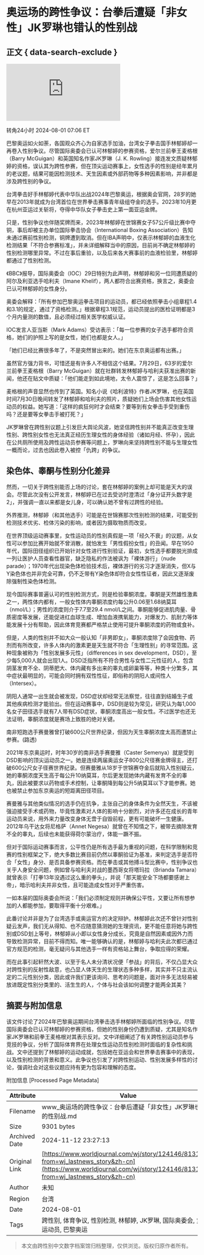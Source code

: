 # 奥运场的跨性争议：台拳后遭疑「非女性」JK罗琳也错认的性别战

## 正文 { data-search-exclude }


![台湾拳击选手林郁婷遭质疑性别，向来反对跨性别与生理女性混为一谈的JK罗琳也「参战」。(美联社、取材自X平台)](https://pgw.worldjournal.com/gw/photo.php?u=https://uc.udn.com.tw/photo/2024/07/31/0/30179740.jpg&x=0&y=0&sw=0&sh=0&sl=W&fw=800&exp=3600&q=75)

转角24小时 2024-08-01 07:06 ET

巴黎奥运如火如荼，各国观众齐心为自家选手加油，台湾女子拳击国手林郁婷却一再卷入性别争议。尽管国际奥委会已认可林郁婷的参赛资格，爱尔兰前拳王麦格根（Barry McGuigan）和英国知名作家JK罗琳（J. K. Rowling）接连发文质疑林郁婷的资格，误认其为跨性参赛，但在顶尖运动赛事上，女性选手的性别是经年累月的老议题，结果可能因检测技术、天生因素或外部药物等多种因素影响，并非都是涉及跨性别的争议。

台湾拳击好手林郁婷代表中华队出战2024年巴黎奥运，根据奥会官网，28岁的她早在2013年就成为台湾首位在世界拳击赛事青年级组夺金的选手。2023年10月更在杭州亚运过关斩将，夺得中华队女子拳击史上第一面亚运金牌。

只是，性别争议也伴随奖牌而来，2023年林郁婷在世锦赛女子57公斤级比赛中夺铜，事后却被主办单位国际拳击协会（International Boxing Association）告知未通过赛前性别检测，铜牌遭到取消。但在IBA声明中，仅表示林郁婷的血液生化检测结果「不符合参赛标准」，并未详细解释当中的原因，目前尚不确定林郁婷的性别检测哪里异常。不过在事后重验，以及后来各大赛事前的血液检验里，林郁婷都通过了性别检测。

《BBC》报导，国际奥委会（IOC）29日特别为此声明，林郁婷和另一位同遭质疑的阿尔及利亚选手哈利夫（Imane Khelif），两人都符合出赛资格，换言之，奥委会已认可林郁婷的女性身分。

奥委会解释：「所有参加巴黎奥运拳击项目的运动员，都已经依照拳击小组章程1.4和3.1的规定，通过了资格检测。」根据章程3.1规范，运动员提出的医检证明都是3个月内量测的数值，且必须经过相关医学权威认证。

IOC发言人亚当斯（Mark Adams）受访表示：「每一位参赛的女子选手都符合资格，她们的护照上写的是女性，她们也都是女人。」

「她们已经比赛很多年了，不是突然冒出来的。她们在东京奥运都有出赛。」

虽然官方强力背书，可惜还是有许多人不相信这个结果。7月29日，63岁的爱尔兰前拳王麦格根（Barry McGuigan）就在社群转发林郁婷与哈利夫获准出赛的新闻，他还在贴文中质疑：「他们能走到如此境地，太令人震惊了，这是怎么回事？」

麦格根的声音显然也传到了英国。知名小说《哈利波特》作者JK罗琳，也在英国时间7月30日晚间转发了林郁婷和哈利夫的照片，质疑她们上场会伤害其他女性运动员的权益。她写道：「这样的疯狂何时才会结束？要等到有女拳击手受到重伤吗？还是要等女拳击手被打死？」

JK罗琳曾在跨性别议题上引发巨大舆论风波，她坚信跨性别并不能真正改变生理性别、跨性别女性也无法真正经历生理女性的身体经验（诸如月经、怀孕），因此在公共厕所使用及跨性运动员参赛等问题上，罗琳向来坚持跨性别不能与生理女性一概而论，过去也因此卷入被控「仇跨」的争议。

## 染色体、睾酮与性别分化差异

然而，一切关于跨性别能否上场的讨论，套在林郁婷的案例上却可能是天大的误会。尽管此次没有公开发言，林郁婷已在过去受访时澄清过「身分证开头数字是2」，并强调一直以来都是女儿身，可以确认她不曾有过跨性的经验。

外界推测，林郁婷（和其他选手）可能是在世锦赛那次性别检测的结果，可能受到检测技术优劣、检体污染的影响，或者因为摄取物质而改变。

在世界顶级运动赛事里，女性运动员的性别真假是一项「经久不衰」的议题，从女性可以参加比赛开始就不曾消散，就怕发生「男性假扮女性」的丑闻。早在1950年代，国际田径组织已开始针对女性进行性别验证，最初，女性选手都要脱光排成一列让医护人员查看性器官，缺乏隐私的作法被讽为「裸体游行」（nude parade）；1970年代出现染色体检验技术后，裸体游行的劣习才逐渐消失，但X与Y染色体也并非完全可靠，仍不乏带有Y染色体却符合女性性征者，因此又逐渐废除强制性染色体检测。

现今国际赛事普遍认可的性别检测方式，则是检验睾酮浓度。睾酮是天然雄性激素之一，两性体内都有，一般女性体内睾酮浓度约每公升0.06至1.68纳莫耳（nmol/L）；男性的浓度则介于7.7至29.4 nmol/L之间。睾酮能够促进肌肉量、骨质密度等发展，还能促进红血球生成、增加血液携氧能力，对爆发力、肌耐力等体能发展十分有帮助，因此体育竞赛都严格禁止使用可提升睾酮浓度的药物或食补。

但是，人类的性别并不如大众一般认知「非男即女」，睾酮浓度除了会因食物、药剂而有所改变，许多人体内的激素更是天生就不符合「生理性别」的寻常范围。这种现象被称为「性别发展多元性」（differences in sex development，DSD），至少每5,000人就会出现1人。DSD泛指所有不符合男性与女性二元性征的人，包含阴茎发育不全、阴蒂肥大、体内藏有多出来的睾丸或卵巢等等，种类十分繁多，其中症状最明显的，可能会同时拥有双性性征，即俗称的阴阳人或间性人（Intersex）。

阴阳人通常一出生就会被发现，DSD症状却经常无法察觉，往往直到结婚生子或其他疾病检测才能验出。但在运动赛事中，DSD则是较为常见，研究认为每1,000名女子田径选手就有7人带有DSD症状，睾酮浓度高出一般女性。不过医学也还无法证明，睾酮浓度就是赛场上致胜的绝对关键。

南非短跑选手赛曼雅曾打破600公尺世界纪录，但因为天生睾酮浓度太高而遭禁止参赛。(路透)

2021年东京奥运时，时年30岁的南非选手赛曼雅（Caster Semenya）就是受到DSD影响的顶尖运动员之一。她是连续两届奥运女子800公尺径赛金牌得主，还打破600公尺女子径赛世界纪录。但赛曼雅从18岁于世锦赛夺金后就陷入性别疑云，她的睾酮浓度天生高于每公升10纳莫耳，尔后更发现她体内藏有发育不全的睾丸，因此被要求以药物或手术控制，让睾酮降到每公升5纳莫耳以下才能参赛。她也被禁止参加东京奥运的短距离田径项目。

赛曼雅与其他类似情况的选手仍在抗争，主张自己的身体条件为全然天生，不该被强迫接受手术或药物，毕竟性激素对人体的影响十分剧烈，对许多还在成长的青年运动员来说，用外来力量改变身体无啻于自毁前程，更有可能破坏一生健康。2012年乌干达女将尼格萨（Annet Negesa）就曾在不知情之下，被带去摘除发育不全的睾丸，后续也未能获得荷尔蒙治疗，体能一蹶不振。

但对于国际运动赛事而言，公平性仍是所有选手最为重视的问题，在科学限制和竞赛的性别框架之下，绝大多数比赛目前仍然以睾酮验证为基准，来判定选手是否符合「女性」身分、是否具备参赛资格。而在拳击或其他搏斗型比赛中，性别争议也关乎人身安全问题，例如曾与哈利夫对战的墨西哥女将塔玛拉（Brianda Tamara）就曾表示「打拳13年没遇过这么重的拳头」，并说「那天能安全下场都要感谢上帝」，暗示哈利夫并非女性，且可能造成女性对手严重伤害。

一如本届的国际奥委会所说：「我们必须制定规则并确保公平性，又要让所有想参加的人都能参加，要取得平衡十分艰难。」

此番讨论并非是为了台湾选手或奥运官方的决定辩护。林郁婷此次还不曾针对性别疑云发声，我们无从得知、也不应随意猜测她的生理资讯，更不能任意将她与跨性别或DSD划上等号，林郁婷从小即以女性身分成长，究竟是自然因素或因外力而导致检测异常，目前不得而知。唯一能够确认的是，林郁婷与哈利夫此次都已通过官方规范的检测，毫无疑问与其他选手一样有资格站上舞台，争取应得的荣耀。

而在此事引起轩然大波、以至于名人未分清状况便「参战」的背后，不仅凸显大众对跨性别的反射性敌意，也凸显人体天生的生理状态多种多样，其实并不只主流认定的二元性别分类，因此或许我们更该询问、思考的问题是，面对许多无法轻易被放进既定性别分类里的、活生生的人，个体与社会该如何调整才能两全其美？

## 摘要与附加信息

<!-- tcd_abstract -->
该文件讨论了2024年巴黎奥运期间台湾拳击选手林郁婷所面临的性别争议。尽管国际奥委会已认可林郁婷的参赛资格，但她的性别身份仍遭到质疑，尤其是知名作家JK罗琳和前拳王麦格根对其表示反对。文中详细阐述了有关跨性别运动员参与竞技的争议，分析了国际体育界在处理女性运动员性别检测时面临的复杂性和挑战。文中还提到了林郁婷的运动成就，包括她在亚运会和世界拳击赛事中的表现，以及性别检测的背景和意义。此争议也引发了对跨性别运动、性别发展多样性的讨论，强调社会对这些议题应持有更为包容和理解的态度。
<!-- tcd_abstract_end -->

附加信息 [Processed Page Metadata]

| Attribute       | Value                                  |
|-----------------|----------------------------------------|
| Filename        | www_奥运场的跨性争议：台拳后遭疑「非女性」JK罗琳也错认的性别战.md                             |
| Size            | 9301 bytes                           |
| Archived Date   | 2024-11-12 23:27:13                             |
| Original Link   | [https://www.worldjournal.com/wj/story/124146/8131527?from=wj_lastnews_story&zh-cn](https://www.worldjournal.com/wj/story/124146/8131527?from=wj_lastnews_story&zh-cn)                       |
| Author          | 未知                               |
| Region          | 台湾                               |
| Date            | 2024-08-01                                 |
| Tags            | 跨性别, 体育争议, 性别检测, 林郁婷, JK罗琳, 国际奥委会, 女性运动员, 巴黎奥运                                 |
>
> 本文由跨性别中文数字档案馆归档整理，仅供浏览。版权归原作者所有。
>